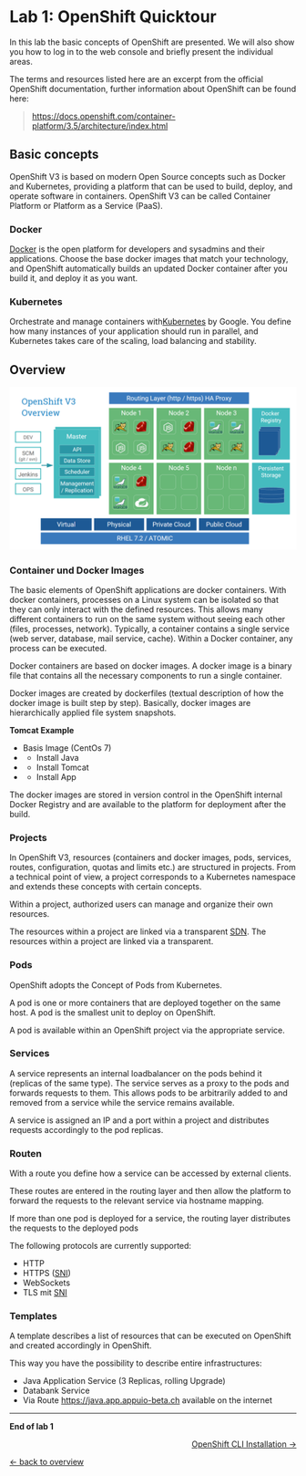 # Lab 1: OpenShift Quicktour

In this lab the basic concepts of OpenShift are presented. We will also show you how to log in to the web console and briefly present the individual areas.

The terms and resources listed here are an excerpt from the official OpenShift documentation, further information about OpenShift can be found here:

> https://docs.openshift.com/container-platform/3.5/architecture/index.html

## Basic concepts

OpenShift V3 is based on modern Open Source concepts such as Docker and Kubernetes, providing a platform that can be used to build, deploy, and operate software in containers. OpenShift V3 can be called Container Platform or Platform as a Service (PaaS).

### Docker

[Docker](https://www.docker.com/) is the open platform for developers and sysadmins and their applications. Choose the base docker images that match your technology, and OpenShift automatically builds an updated Docker container after you build it, and deploy it as you want.

### Kubernetes

Orchestrate and manage containers with[Kubernetes](http://kubernetes.io/) by Google. You define how many instances of your application should run in parallel, and Kubernetes takes care of the scaling, load balancing and stability.

## Overview

![Overview](../images/ose3-overview.png)

### Container und Docker Images

The basic elements of OpenShift applications are docker containers. With docker containers, processes on a Linux system can be isolated so that they can only interact with the defined resources. This allows many different containers to run on the same system without seeing each other (files, processes, network). Typically, a container contains a single service (web server, database, mail service, cache). Within a Docker container, any process can be executed.

Docker containers are based on docker images. A docker image is a binary file that contains all the necessary components to run a single container.

Docker images are created by dockerfiles (textual description of how the docker image is built step by step). Basically, docker images are hierarchically applied file system snapshots.

**Tomcat Example**
- Basis Image (CentOs 7)
- + Install Java
- + Install Tomcat
- + Install App

The docker images are stored in version control in the OpenShift internal Docker Registry and are available to the platform for deployment after the build.

### Projects

In OpenShift V3, resources (containers and docker images, pods, services, routes, configuration, quotas and limits etc.) are structured in projects. From a technical point of view, a project corresponds to a Kubernetes namespace and extends these concepts with certain concepts.

Within a project, authorized users can manage and organize their own resources.

The resources within a project are linked via a transparent [SDN](https://de.wikipedia.org/wiki/Software-defined_networking). The resources within a project are linked via a transparent.

### Pods

OpenShift adopts the Concept of Pods from Kubernetes.

A pod is one or more containers that are deployed together on the same host. A pod is the smallest unit to deploy on OpenShift.

A pod is available within an OpenShift project via the appropriate service.

### Services

A service represents an internal loadbalancer on the pods behind it (replicas of the same type). The service serves as a proxy to the pods and forwards requests to them. This allows pods to be arbitrarily added to and removed from a service while the service remains available.

A service is assigned an IP and a port within a project and distributes requests accordingly to the pod replicas.

### Routen

With a route you define how a service can be accessed by external clients.

These routes are entered in the routing layer and then allow the platform to forward the requests to the relevant service via hostname mapping.

If more than one pod is deployed for a service, the routing layer distributes the requests to the deployed pods

The following protocols are currently supported:

- HTTP
- HTTPS ([SNI](https://en.wikipedia.org/wiki/Server_Name_Indication))
- WebSockets
- TLS mit [SNI](https://en.wikipedia.org/wiki/Server_Name_Indication)

### Templates

A template describes a list of resources that can be executed on OpenShift and created accordingly in OpenShift.

This way you have the possibility to describe entire infrastructures:

- Java Application Service (3 Replicas, rolling Upgrade)
- Databank Service
- Via Route https://java.app.appuio-beta.ch available on the internet

---

**End of lab 1**

<p width="100px" align="right"><a href="02_cli.md">OpenShift CLI Installation →</a></p>

[← back to overview](../README.md)
